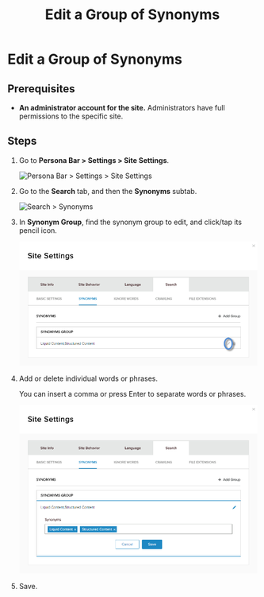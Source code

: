 ﻿---
uid: edit-group-of-synonyms
locale: en
title: Edit a Group of Synonyms
dnneditions: DNN Platform,Evoq Content,Evoq Engage
dnnversion: 09.02.00
related-topics: add-group-of-synonyms,delete-group-of-synonyms
---

# Edit a Group of Synonyms

## Prerequisites

*   **An administrator account for the site.** Administrators have full permissions to the specific site.

## Steps

1.  Go to **Persona Bar \> Settings \> Site Settings**.
    
    ![Persona Bar > Settings > Site Settings](/images/scr-pbar-host-Settings-E91.png)
    
2.  Go to the **Search** tab, and then the **Synonyms** subtab.
    
    ![Search > Synonyms](/images/scr-pbtabs-all-Settings-SiteSettings-Search-Synonyms-E90.png)
    
3.  In **Synonym Group**, find the synonym group to edit, and click/tap its pencil icon.
    
      
    
    ![](/images/scr-SiteSettings-Search-Synonyms-edit-icon-E90.png)
    
      
    
4.  Add or delete individual words or phrases.
    
    You can insert a comma or press Enter to separate words or phrases.
    
      
    
    ![](/images/scr-SiteSettings-Search-Synonyms-edit-indiv-E90.png)
    
      
    
5.  Save.
